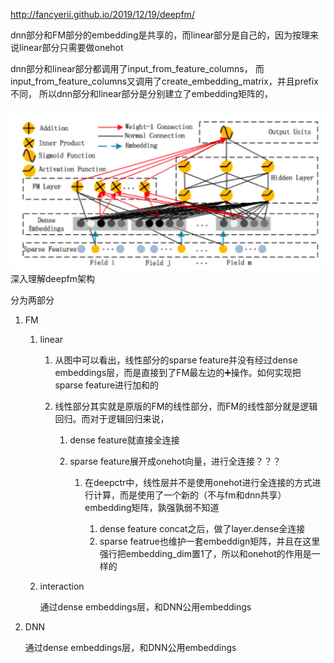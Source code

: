 <!--
 * @Author: your name
 * @Date: 2020-04-15 13:16:08
 * @LastEditTime: 2020-06-08 18:39:00
 * @LastEditors: Please set LastEditors
 * @Description: In User Settings Edit
 * @FilePath: /DeepCTR/视频笔记/deepfm.md
 -->
http://fancyerii.github.io/2019/12/19/deepfm/

dnn部分和FM部分的embedding是共享的，而linear部分是自己的，因为按理来说linear部分只需要做onehot

dnn部分和linear部分都调用了input_from_feature_columns， 而input_from_feature_columns又调用了create_embedding_matrix，并且prefix不同，
所以dnn部分和linear部分是分别建立了embedding矩阵的，

![image](pics/deepfm_struct.png)
深入理解deepfm架构

分为两部分

1. FM

    1. linear

        1. 从图中可以看出，线性部分的sparse feature并没有经过dense embeddings层，而是直接到了FM最左边的➕操作。如何实现把sparse feature进行加和的

        2. 线性部分其实就是原版的FM的线性部分，而FM的线性部分就是逻辑回归。而对于逻辑回归来说，
            
            1. dense feature就直接全连接
            2. sparse feature展开成onehot向量，进行全连接？？？
                
                1. 在deepctr中，线性层并不是使用onehot进行全连接的方式进行计算，而是使用了一个新的（不与fm和dnn共享）embedding矩阵，孰强孰弱不知道

                    1. dense feature concat之后，做了layer.dense全连接
                    2. sparse featrue也维护一套embeddign矩阵，并且在这里强行把embedding_dim置1了，所以和onehot的作用是一样的

    2. interaction

        通过dense embeddings层，和DNN公用embeddings
2. DNN

    通过dense embeddings层，和DNN公用embeddings